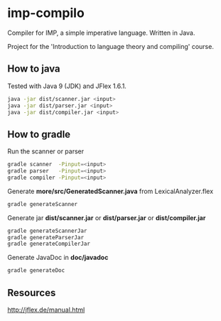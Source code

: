# imp-compilo

Compiler for IMP, a simple imperative language. Written in Java.

Project for the 'Introduction to language theory and compiling' course.

## How to **java**

Tested with Java 9 (JDK) and JFlex 1.6.1.

```bash
java -jar dist/scanner.jar <input>
java -jar dist/parser.jar <input>
java -jar dist/compiler.jar <input>
```

## How to **gradle**

Run the scanner or parser

```bash
gradle scanner  -Pinput=<input>
gradle parser   -Pinput=<input>
gradle compiler -Pinput=<input>
```

Generate **more/src/GeneratedScanner.java** from LexicalAnalyzer.flex

```bash
gradle generateScanner
```

Generate jar **dist/scanner.jar** or **dist/parser.jar** or **dist/compiler.jar**

```bash
gradle generateScannerJar
gradle generateParserJar
gradle generateCompilerJar
```

Generate JavaDoc in **doc/javadoc**
```bash
gradle generateDoc
```

## Resources

http://jflex.de/manual.html

